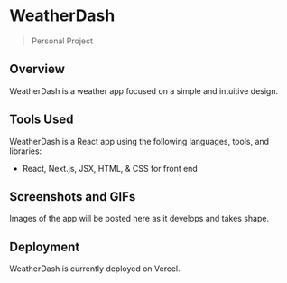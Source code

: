 # WeatherDash
> Personal Project

## Overview
WeatherDash is a weather app focused on a simple and intuitive design.

## Tools Used
WeatherDash is a React app using the following languages, tools, and libraries:
- React, Next.js, JSX, HTML, & CSS for front end

## Screenshots and GIFs
Images of the app will be posted here as it develops and takes shape.

## Deployment
WeatherDash is currently deployed on Vercel.